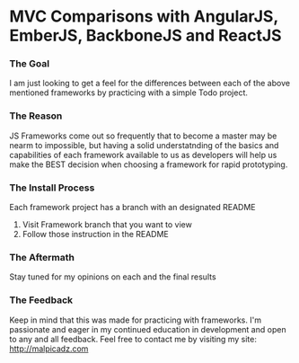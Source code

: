 # MVC Comparisons with AngularJS, EmberJS, BackboneJS and ReactJS

### The Goal 

I am just looking to get a feel for the differences between each of the above mentioned frameworks by practicing with a simple Todo project.

### The Reason

JS Frameworks come out so frequently that to become a master may be nearm to impossible, but having a solid understatnding of the basics and capabilities of each framework available to us as developers will help us make the BEST decision when choosing a framework for rapid prototyping.

### The Install Process 
Each framework project has a branch with an designated README

1. Visit Framework branch that you want to view
2. Follow those instruction in the README

### The Aftermath
Stay tuned for my opinions on each and the final results

### The Feedback
Keep in mind that this was made for practicing with frameworks. I'm passionate and eager in my continued education in development and open to any and all feedback. Feel free to contact me by visiting my site:
http://malpicadz.com














